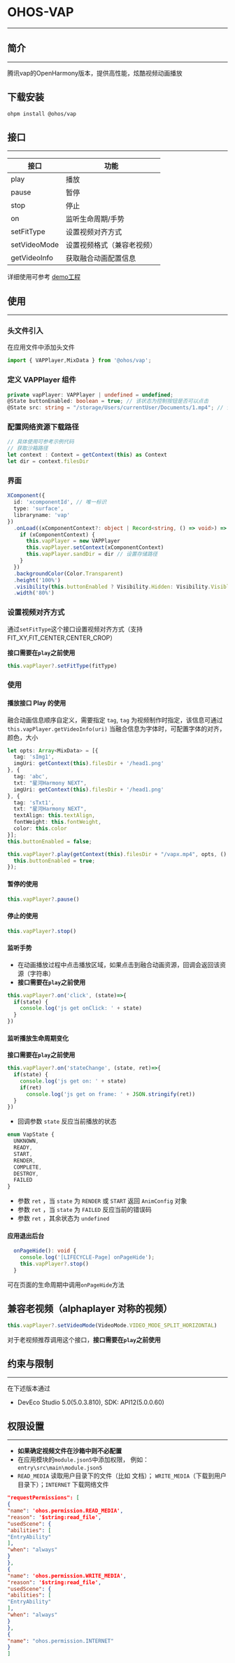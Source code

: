 # OHOS-VAP

---

## 简介

---

腾讯vap的OpenHarmony版本，提供高性能，炫酷视频动画播放

## 下载安装

```bash
ohpm install @ohos/vap
```

## 接口

---
| 接口           | 功能            |
|--------------|---------------|
| play         | 播放            |
| pause        | 暂停            |
| stop         | 停止            |
| on           | 监听生命周期/手势     |
| setFitType   | 设置视频对齐方式      |
| setVideoMode | 设置视频格式（兼容老视频） |
| getVideoInfo | 获取融合动画配置信息    |
 详细使用可参考  [demo工程](https://gitcode.com/openharmony-tpc/openharmony_tpc_samples/tree/master/vap)

## 使用

---

### 头文件引入

在应用文件中添加头文件

```typescript
import { VAPPlayer,MixData } from '@ohos/vap';
```

### 定义 VAPPlayer 组件

```typescript
private vapPlayer: VAPPlayer | undefined = undefined;
@State buttonEnabled: boolean = true; // 该状态为控制按钮是否可以点击
@State src: string = "/storage/Users/currentUser/Documents/1.mp4"; // 该路径可为网络路径
```

### 配置网络资源下载路径
```typescript
// 具体使用可参考示例代码
// 获取沙箱路径
let context : Context = getContext(this) as Context
let dir = context.filesDir
```
### 界面

```typescript
XComponent({
  id: 'xcomponentId', // 唯一标识
  type: 'surface',
  libraryname: 'vap'
})
  .onLoad((xComponentContext?: object | Record<string, () => void>) => {
    if (xComponentContext) {
      this.vapPlayer = new VAPPlayer
      this.vapPlayer.setContext(xComponentContext)
      this.vapPlayer.sandDir = dir // 设置存储路径
    }
  })
  .backgroundColor(Color.Transparent)
  .height('100%')
  .visibility(this.buttonEnabled ? Visibility.Hidden: Visibility.Visible)
  .width('80%')
```
### 设置视频对齐方式

  通过`setFitType`这个接口设置视频对齐方式（支持FIT_XY,FIT_CENTER,CENTER_CROP）

  **接口需要在`play`之前使用**

```typescript
this.vapPlayer?.setFitType(fitType)
```

### 使用

#### 播放接口 Play 的使用
融合动画信息顺序自定义，需要指定 `tag`, `tag` 为视频制作时指定，该信息可通过`this.vapPlayer.getVideoInfo(uri)`
当融合信息为字体时，可配置字体的对齐，颜色，大小
```typescript
let opts: Array<MixData> = [{
  tag: 'sImg1',
  imgUri: getContext(this).filesDir + '/head1.png'
}, {
  tag: 'abc',
  txt: "星河Harmony NEXT",
  imgUri: getContext(this).filesDir + '/head1.png'
}, {
  tag: 'sTxt1',
  txt: "星河Harmony NEXT",
  textAlign: this.textAlign,
  fontWeight: this.fontWeight,
  color: this.color
}];
this.buttonEnabled = false;

this.vapPlayer?.play(getContext(this).filesDir + "/vapx.mp4", opts, () => {
  this.buttonEnabled = true;
});
```

#### 暂停的使用

```typescript
this.vapPlayer?.pause()
```

#### 停止的使用

```typescript
this.vapPlayer?.stop()
```

#### 监听手势

- 在动画播放过程中点击播放区域，如果点击到融合动画资源，回调会返回该资源（字符串）
- **接口需要在`play`之前使用**
```typescript
this.vapPlayer?.on('click', (state)=>{
  if(state) {
    console.log('js get onClick: ' + state)
  }
})
```

#### 监听播放生命周期变化
**接口需要在`play`之前使用**
```typescript
this.vapPlayer?.on('stateChange', (state, ret)=>{
  if(state) {
    console.log('js get on: ' + state)
    if(ret)
      console.log('js get on frame: ' + JSON.stringify(ret))
  }
})
```

- 回调参数 `state` 反应当前播放的状态
```typescript
enum VapState {
  UNKNOWN,
  READY,
  START,
  RENDER,
  COMPLETE,
  DESTROY,
  FAILED
}
```
- 参数 `ret` ，当 `state` 为 `RENDER` 或 `START` 返回 `AnimConfig` 对象
- 参数 `ret` ，当 `state` 为 `FAILED` 反应当前的错误码
- 参数 `ret` ，其余状态为 `undefined`

#### 应用退出后台

```typescript
  onPageHide(): void {
    console.log('[LIFECYCLE-Page] onPageHide');
    this.vapPlayer?.stop()
  }
```
可在页面的生命周期中调用`onPageHide`方法

## 兼容老视频（alphaplayer 对称的视频）
```typescript
this.vapPlayer?.setVideoMode(VideoMode.VIDEO_MODE_SPLIT_HORIZONTAL)
```
对于老视频推荐调用这个接口，**接口需要在`play`之前使用**

## 约束与限制

---

在下述版本通过
- DevEco Studio 5.0(5.0.3.810), SDK: API12(5.0.0.60)

## 权限设置

---

* **如果确定视频文件在沙箱中则不必配置**
* 在应用模块的`module.json5`中添加权限， 例如：`entry\src\main\module.json5`
* `READ_MEDIA` 读取用户目录下的文件（比如 文档）； `WRITE_MEDIA`（下载到用户目录下）；`INTERNET` 下载网络文件

```json
"requestPermissions": [
{
"name": 'ohos.permission.READ_MEDIA',
"reason": '$string:read_file',
"usedScene": {
"abilities": [
"EntryAbility"
],
"when": "always"
}
},
{
"name": 'ohos.permission.WRITE_MEDIA',
"reason": '$string:read_file',
"usedScene": {
"abilities": [
"EntryAbility"
],
"when": "always"
}
},
{
"name": "ohos.permission.INTERNET"
}
]
```
